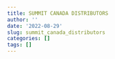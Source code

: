 ```yaml
---
title: SUMMIT CANADA DISTRIBUTORS
author: ''
date: '2022-08-29'
slug: summit_canada_distributors
categories: []
tags: []
---
```


